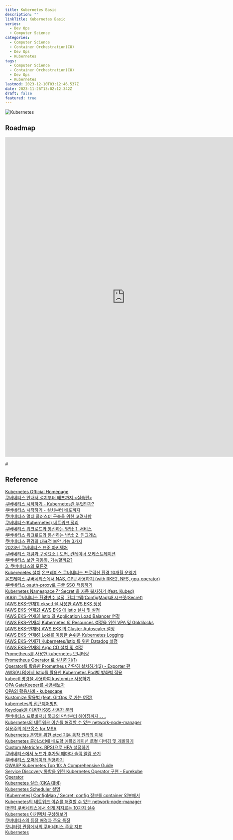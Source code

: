 ```yaml
---
title: Kubernetes Basic
description: ""
linkTitle: Kubernetes Basic
series:
  - Dev Ops
  - Computer Science
categories:
  - Computer Science
  - Container Orchestration(CO)
  - Dev Ops
  - Kubernetes
tags:
  - Computer Science
  - Container Orchestration(CO)
  - Dev Ops
  - Kubernetes
lastmod: 2023-12-10T03:12:46.537Z
date: 2023-11-26T13:02:12.342Z
draft: false
featured: true
---
```


![Kubernetes](media/images/kubernetes.png "https://kubernetes.io/ko/docs/concepts/overview/components/")

## Roadmap

<p align="center">
<iframe width="768" height="1024" src="https://roadmap.sh/kubernetes?s=652b754df43a58c923ce9d26" frameborder="0" allow="accelerometer; autoplay; encrypted-media; gyroscope; picture-in-picture" allowfullscreen></iframe>
</p>#

## Reference

[Kubernetes Official Homepage](https://kubernetes.io/)  
[쿠버네티스 안내서 설치부터 배포까지 <실습편>](https://subicura.com/k8s/?utm_source=subicura.com&utm_medium=banner&utm_campaign=blog)  
[쿠버네티스 시작하기 - Kubernetes란 무엇인가?](https://subicura.com/2019/05/19/kubernetes-basic-1.html)  
[쿠버네티스 시작하기 - 설치부터 배포까지](https://subicura.com/2020/12/13/kubernetes-basic-2.html)  
[쿠버네티스 멀티 클러스터 구축을 위한 고려사항](https://www.samsungsds.com/kr/insights/kubernetes_multi_cluster.html)  
[쿠버네티스(Kubernetes) 네트워크 정리](https://yozm.wishket.com/magazine/detail/2251/)  
[쿠버네티스 워크로드와 통신하는 방법: 1. 서비스](https://yozm.wishket.com/magazine/detail/1909/)  
[쿠버네티스 워크로드와 통신하는 방법: 2. 인그레스](https://yozm.wishket.com/magazine/detail/1916/)  
[쿠버네티스 환경의 대표적 보안 기능 3가지](https://yozm.wishket.com/magazine/detail/1953/)  
[2023년 쿠버네티스 표준 아키텍처](https://yozm.wishket.com/magazine/detail/1998/)  
[쿠버네티스 개념과 구성요소ㅣ도커, 컨테이너 오케스트레이션](https://www.codestates.com/blog/content/%EC%BF%A0%EB%B2%84%EB%84%A4%ED%8B%B0%EC%8A%A4)  
[쿠버네티스 보안 자동화, 가능할까요?](https://www.samsungsds.com/kr/insights/kubernetes_security_automation.html)  
[3. 쿠버네티스의 모든것](https://tommypagy.tistory.com/category/3.%20%EC%BF%A0%EB%B2%84%EB%84%A4%ED%8B%B0%EC%8A%A4%EC%9D%98%20%EB%AA%A8%EB%93%A0%EA%B2%83)  
[Kuberenetes 설치](https://kh-guard.tistory.com/category/Kubernetes/Kuberenetes%20%EC%84%A4%EC%B9%98)
[온프레미스 쿠버네티스 프로덕션 환경 10개월 운영기](https://blog.doctor-cha.com/on-premise-kubernetes-production-environment-10-month-operation-review)  
[온프레미스 쿠버네티스에서 NAS, GPU 사용하기 (with RKE2, NFS, gpu-operator)](https://blog.doctor-cha.com/using-nas-gpu-on-premise-kubernetes)  
[쿠버네티스 oauth-proxy로 구글 SSO 적용하기](https://blog.doctor-cha.com/google-sso-with-kubernetes-oauth-proxy)  
[Kubernetes Namespace 간 Secret 을 자동 복사하기 (feat. Kubed)](https://devocean.sk.com/search/techBoardDetail.do?ID=163434&boardType=)  
[(K8S) 쿠버네티스 환경변수 설정, 컨피그맵(ConfigMap)과 시크릿(Secret)](https://zerojsh00.github.io/posts/Configure-Environment-Variables/)  
[[AWS EKS-연재1] eksctl 을 사용한 AWS EKS 생성](https://devocean.sk.com/blog/techBoardDetail.do?ID=163654)  
[[AWS EKS-연재2] AWS EKS 에 Istio 설치 및 설정](https://devocean.sk.com/blog/techBoardDetail.do?ID=163655)  
[[AWS EKS-연재3] Istio 와 Application Load Balancer 연결](https://devocean.sk.com/blog/techBoardDetail.do?ID=163656)  
[[AWS EKS-연재4] Kubernetes 의 Resources 설정을 위한 VPA 및 Goldilocks](https://devocean.sk.com/search/techBoardDetail.do?ID=163657)  
[[AWS EKS-연재5] AWS EKS 의 Cluster Autoscaler 설정](https://devocean.sk.com/search/techBoardDetail.do?ID=163658)  
[[AWS EKS-연재6] Loki를 이용한 손쉬운 Kubernetes Logging](https://devocean.sk.com/experts/techBoardDetail.do?ID=163659&boardType=experts&page=&searchData=&subIndex=&idList=)  
[[AWS EKS-연재7] Kubernetes/Istio 를 위한 Datadog 설정](https://devocean.sk.com/experts/techBoardDetail.do?ID=163660&boardType=experts)  
[[AWS EKS-연재8] Argo CD 설치 및 설정](https://devocean.sk.com/experts/techBoardDetail.do?ID=163661&boardType=experts&page=&searchData=&subIndex=&idList=)  
[Prometheus를 사용한 kubernetes 모니터링](https://devocean.sk.com/blog/techBoardDetail.do?ID=163447&boardType=techBlog)  
[Prometheus Operator 로 설치하기(1)](https://devocean.sk.com/blog/techBoardDetail.do?ID=163168&boardType=techBlog)  
[Operator를 활용한 Prometheus 간단히 설치하기(2) - Exporter 편](https://devocean.sk.com/blog/techBoardDetail.do?ID=163266&boardType=techBlog)  
[AWS(ALB)에서 Istio를 활용한 Kubernetes Pod별 방화벽 적용](https://devocean.sk.com/blog/techBoardDetail.do?ID=164716&boardType=techBlog)  
[kubectl 명령을 사용하여 kustomize 사용하기](https://devocean.sk.com/blog/techBoardDetail.do?ID=164526&boardType=techBlog)  
[OPA GateKeeper를 사용해보자](https://devocean.sk.com/search/techBoardDetail.do?ID=164004&boardType=)  
[OPA의 활용사례 - kubescape](https://devocean.sk.com/search/techBoardDetail.do?ID=164199&boardType=)  
[Kustomize 활용법 (feat. GitOps 로 가는 여정)](https://devocean.sk.com/search/techBoardDetail.do?ID=164522&boardType=)  
[kubernetes의 접근제어방법](https://devocean.sk.com/search/techBoardDetail.do?ID=163941&boardType=)  
[Keycloak을 이용한 K8S 사용자 분리](https://seungjuitmemo.tistory.com/299)  
[쿠버네티스 프로비저닝 툴과의 만남부터 헤어짐까지 . . .](https://tech.kakao.com/2023/02/10/making-of-kubernetes-provisioning-tool/)  
[Kubernetes의 네트워크 이슈를 해결할 수 있는 network-node-manager](https://tech.kakao.com/2021/03/03/network-node-manager/)  
[실용주의 데브옵스 for MSA](https://tech.kakao.com/2021/07/16/devops-for-msa/)  
[Kubernetes 운영을 위한 etcd 기본 동작 원리의 이해](https://tech.kakao.com/2021/12/20/kubernetes-etcd/)  
[Kubernetes 클러스터에 배포할 애플리케이션 로컬 디버깅 및 개발하기](https://meetup.nhncloud.com/posts/364)  
[Custom Metric(ex. RPS)으로 HPA 설정하기](https://tech.scatterlab.co.kr/kubernetes-hpa-custom-metric/)  
[쿠버네티스에서 노드가 추가될 때마다 슬랙 알람 쏘기](https://tech.scatterlab.co.kr/kubernetes-event-alarm/)  
[쿠버네티스 오퍼레이터 적용하기](https://dev.gmarket.com/65)  
[OWASP Kubernetes Top 10: A Comprehensive Guide](https://medium.com/@seifeddinerajhi/owasp-kubernetes-top-10-a-comprehensive-guide-f03af6fd66ed)  
[Service Discovery 통합을 위한 Kubernetes Operator 구현 - Eurekube Operator](https://11st-tech.github.io/2022/07/20/eurekube-operator/)  
[Kubernetes 실습 (CKA 대비)](https://blog.psnote.co.kr/222)  
[Kubernetes Scheduler 설명](https://devocean.sk.com/experts/techBoardDetail.do?ID=163909&boardType=experts)  
[[Kubernetes] ConfigMap / Secret: config 정보를 container 외부에서](https://ooeunz.tistory.com/128)  
[Kubernetes의 네트워크 이슈를 해결할 수 있는 network-node-manager](https://tech.kakao.com/2021/03/03/network-node-manager/)  
[[번역] 쿠버네티스에서 쉽게 저지르는 10가지 실수](https://coffeewhale.com/kubernetes/mistake/2020/11/29/mistake-10/?utm_source=gaerae.com&utm_campaign=%EA%B0%9C%EB%B0%9C%EC%9E%90%EC%8A%A4%EB%9F%BD%EB%8B%A4)  
[Kubernetes 아키텍처 구성해보기](https://www.whatap.io/ko/blog/183/index.html)  
[쿠버네티스의 등장 배경과 주요 특징](https://www.whatap.io/ko/blog/142/index.html)  
[모니터링 관점에서의 쿠버네티스 주요 지표](https://www.whatap.io/ko/blog/132/index.html)  
[Kubernetes](https://zerobig-k8s.tistory.com/category/Kubernetes)
